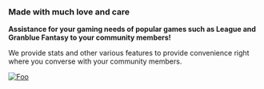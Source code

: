 ### Made with much love and care
**Assistance for your gaming needs of popular games such as League and Granblue Fantasy to your community members!**

We provide stats and other various features to provide convenience right where you converse with your community members.

[![Foo](https://user-images.githubusercontent.com/67992204/103472482-1cc5ff00-4d5c-11eb-87dc-13ff2f14ecb7.png)](https://discord.com/api/oauth2/authorize?client_id=779087668897775617&permissions=268953665&scope=bot)  
